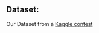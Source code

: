 ## Dataset:
Our Dataset from a [Kaggle contest](https://www.kaggle.com/c/bosch-production-line-performance/data)

